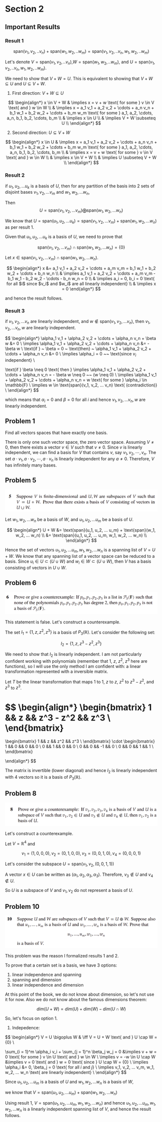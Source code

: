 # Section 2

## Important Results

### Result 1

$$ \text{span}(v_1, v_2, .. v_n) + \text{span}(w_1, w_2, .. w_m) = \text{span}(v_1, v_2, .. v_n, w_1, w_2, .. w_m) $$ 

Let's denote $V = \text{span}(v_1, v_2, .. v_n)$,$W = \text{span}(w_1, w_2, .. w_m)$, and $U = \text{span}(v_1, v_2, .. v_n, w_1, w_2, .. w_m)$.

We need to show that $V + W = U$. This is equivalent to showing that $V + W \subseteq U$ and $U \subseteq V + W$.


1. First direction: $V + W \subseteq U$

$$
\begin{align*}
x \in V + W & \implies x = v + w \text{ for some } v \in V \text{ and } w \in W \\
& \implies x = a_1 v_1 + a_2 v_2 + \cdots + a_n v_n + b_1 w_1 + b_2 w_2 + \cdots + b_m w_m \text{ for some } a_1, a_2, \cdots, a_n, b_1, b_2, \cdots, b_m \\
& \implies x \in U \\
& \implies V + W \subseteq U \\
\end{align*}
$$

2. Second direction: $U \subseteq V + W$

$$
\begin{align*}
x \in U & \implies x = a_1 v_1 + a_2 v_2 + \cdots + a_n v_n + b_1 w_1 + b_2 w_2 + \cdots + b_m w_m \text{ for some } a_1, a_2, \cdots, a_n, b_1, b_2, \cdots, b_m \\
& \implies x = v + w \text{ for some } v \in V \text{ and } w \in W \\
& \implies x \in V + W \\
& \implies U \subseteq V + W \\
\end{align*}
$$

### Result 2

if $u_1, u_2, ... u_k$ is a basis of $U$, then for any partition of the basis into 2 sets of disjoint bases $v_1, v_2, ... v_m$ and $w_1, w_2, ... w_n$, 

Then $$U = \text{span}(v_1, v_2, ... v_m) \bigoplus \text{span}(w_1, w_2, ... w_n)$$


We know that $U = \text{span}(u_1, u_2, ... u_k) = \text{span}(v_1, v_2, ... v_m) + \text{span}(w_1, w_2, ... w_n)$ as per result 1. 

Given that $u_1, u_2, ... u_k$ is a basis of $U$, we need to prove that 

$$\text{span}(v_1, v_2, ... v_m) \cap \text{span}(w_1, w_2, ... w_n) = \{0\}$$ 

Let $x \in \text{span}(v_1, v_2, ... v_m) \cap \text{span}(w_1, w_2, ... w_n)$. 

$$
\begin{align*}
x &= a_1 v_1 + a_2 v_2 + \cdots + a_m v_m = b_1 w_1 + b_2 w_2 + \cdots + b_n w_n \\
& \implies a_1 v_1 + a_2 v_2 + \cdots + a_m v_m - b_1 w_1 - b_2 w_2 - \cdots - b_n w_n = 0 \\
& \implies a_i = 0, b_i = 0 \text{ for all $i$ since $v_i$ and $w_i$ are all linearly independent} \\
& \implies x = 0
\end{align*}
$$

and hence the result follows.

### Result 3
if $v_1, v_2, ... v_n$ are linearly independent, and $w \notin \text{span}(v_1, v_2, ... v_n)$, then $v_1, v_2, ... v_n, w$ are linearly independent.


$$
\begin{align*}
\alpha_1 v_1 + \alpha_2 v_2 + \cdots + \alpha_n v_n + \beta w &= 0 \\
\implies \alpha_1 v_1 + \alpha_2 v_2 + \cdots + \alpha_n v_n &= - \beta w \\
\text{if } ~ \beta = 0 ~ \text{then} ~  \alpha_1 v_1 + \alpha_2 v_2 + \cdots + \alpha_n v_n &= 0 \\
\implies \alpha_i = 0 ~~ \text{since $v_i$ independent} \\

\text{if } \beta \neq 0 \text{ then } 
\implies \alpha_1 v_1 + \alpha_2 v_2 + \cdots + \alpha_n v_n = - \beta w \neq 0 ~~ (w \neq 0) \\
\implies \alpha_1 v_1 + \alpha_2 v_2 + \cdots + \alpha_n v_n = w \text{ for some } \alpha_i \in \mathbb{F} \\
\implies w \in \text{span}(v_1, v_2, ... v_n) \text{ (contradiction)} \\
\end{align*}
$$

which means that $\alpha_i = 0$  and $\beta = 0$ for all $i$ and hence $v_1, v_2, ... v_n, w$ are linearly independent.

## Problem 1

Find all vectors spaces that have exactly one basis.

There is only one such vector space, the zero vector space. Assuming $V \neq {0}$, then there exists a vector $v \in V$ such that $v \neq 0$. Since ${v}$ is linearly independent, we can find a basis for $V$
that contains $v$, say $v_1, v_2, \cdots, v_n$. The set $a \cdot v_1, a \cdot v_2, \cdots, a \cdot v_n$ is linearly independent for any $a \neq 0$. Therefore, $V$ has infinitely many bases. 


## Problem 5

![image.png](images/img3.png)

Let $w_1, w_2, ... w_n$ be a basis of $W$, and $u_1, u_2, ... u_m$ be a basis of $U$.  

$$
\begin{align*}
U + W &= \text{span}(u_1, u_2, ... u_m) + \text{span}(w_1, w_2, ... w_n) \\
&= \text{span}(u_1, u_2, ... u_m, w_1, w_2, ... w_n) \\
\end{align*}
$$


Hence the set of vectors $u_1, u_2, ... u_m, w_1, w_2, ... w_n$ is a spanning list of $V = U + W$. We know that any spanning list of a vector space can be reduced to a basis. Since $u_i \in U \subset (U \cup W)$ and $w_i \in W \subset (U \cup W)$, then $V$ has a basis consisting of vectors in $U \cup W$.

## Problem 6

![image.png](images/img4.png)

This statement is false. Let's construct a counterexample.

The set $I_1 = \{1, z, z^2, z^3\}$ is a basis of $P_3(\mathbb{R})$. Let's consider the following set:

$$I_2 = \{1, z, z^3 - z^2, z^3\}$$

We need to show that $I_2$ is linearly independent. I am not particularly confident working with polynomials (remember that $1$, $z$, $z^2$, $z^3$ here are functions), so I will use the only method I am confident with: a linear transformation represented with a inversible matrix.


Let $T$ be the linear transformation that maps $1$ to $1$, $z$ to $z$, $z^2$ to $z^3 - z^2$, and $z^3$ to $z^3$.  

$$
\begin{align*}
\begin{bmatrix}
1 && z && z^3 - z^2 && z^3 \\
\end{bmatrix}
=
\begin{bmatrix}
1 && z && z^2 && z^3 \\
\end{bmatrix}
\cdot
\begin{bmatrix}
1 && 0 && 0 && 0 \\
0 && 1 && 0 && 0 \\
0 && 0 && -1 && 0 \\
0 && 0 && 1 && 1 \\
\end{bmatrix}

\end{align*}
$$

The matrix is invertible (lower diagonal) and hence $I_2$ is linearly independent with $4$ vectors so it is a basis of $P_3(\mathbb{R})$. 

## Problem 8

![image.png](images/img5.png)

Let's construct a counterexample. 

Let $V = \mathbb{R}^4$ and 

$$
v_1 = (1, 0, 0, 0), v_2 = (0, 1, 0, 0), v_3 = (0, 0, 1, 0), v_4 = (0, 0, 0, 1)
$$

Let's consider the subspace $U = \text{span}(v_1, v_2, (0, 0, 1, 1))$

A vector $x \in U$ can be written as $(\alpha_1, \alpha_2, \alpha_3, \alpha_3)$. Therefore, $v_3 \notin U$ and $v_4 \notin U$. 

So $U$ is a subspace of $V$ and $v_1, v_2$ do not represent a basis of $U$.

## Problem 10


![image.png](images/img6.png)

This problem was the reason I formalized results 1 and 2.

To prove that a certain set is a basis, we have 3 options: 

1. linear independence and spanning
2. spanning and dimension
3. linear independence and dimension 

At this point of the book, we do not know about dimension, so let's not use it for now. Also we do not know about the famous dimensions theorem: 

$$ dim(U + W) = dim(U) + dim(W) - dim(U \cap W) $$

So, let's focus on option 1. 

1. Indepedence: 

$$
\begin{align*}
V = U \bigoplus W & \iff V = U + W \text{ and } U \cap W = \{0\} \\ 

\sum_{i = 1}^m \alpha_i v_i + \sum_{j = 1}^n \beta_j w_j = 0 &\implies v + w = 0 \text{ for some } v \in U \text{ and } w \in W \\ 
\implies v = -w \in U \cap W &\implies v = 0 \text{ and } w = 0 \text{ since } U \cap W = \{0\} \\
\implies \alpha_i &= 0, \beta_j = 0 \text{ for all $i$ and $j$} \\
\implies v_1, v_2, ... v_m, w_1, w_2, ... w_n \text{ are linearly independent} \\
\end{align*}
$$

Since $u_1, u_2, ... u_m$ is a basis of $U$ and $w_1, w_2, ... w_n$ is a basis of $W$, 

we know that $V = \text{span}(u_1, u_2, ... u_m) + \text{span}(w_1, w_2, ... w_n)$

Using result 1, $V = \text{span}(u_1, u_2, ... u_m, w_1, w_2, ... w_n)$ and hence $u_1, u_2, ... u_m, w_1, w_2, ... w_n$ is a linearly independent spanning list of $V$, and hence the result follows.





